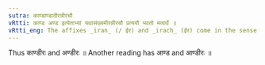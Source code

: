 ```yaml
---
sutra: काण्डाण्डादीरन्नीरचौ
vRtti: काण्ड अण्ड इत्येताभ्यां यथासंख्यमीरन्नीरचौ प्रत्ययौ भवतो मत्वर्थे ॥
vRtti_eng: The affixes _iran_ (/ ईर) and _irach_ (ईर) come in the sense of _matup_, after the words _kanda_ and _anda_ respectively.
---
```

Thus काण्डीरः and अण्डीरः ॥ Another reading has आण्ड and आण्डीरः ॥
